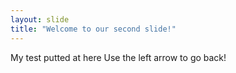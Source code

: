 ```yaml
---
layout: slide
title: "Welcome to our second slide!"
---
```

My test putted at here 
Use the left arrow to go back!
